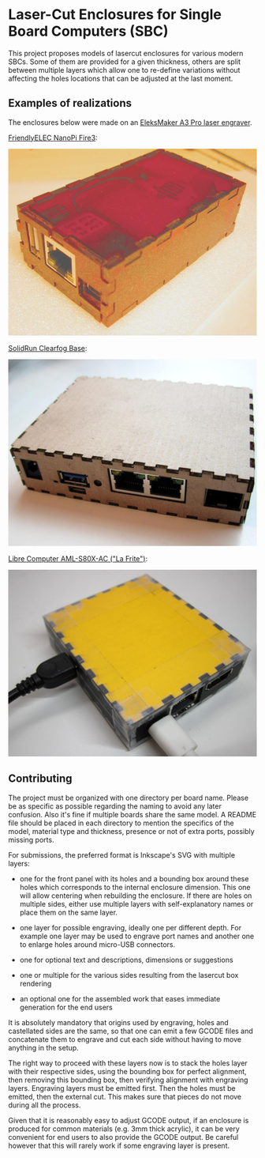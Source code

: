 # Laser-Cut Enclosures for Single Board Computers (SBC)

This project proposes models of lasercut enclosures for various modern SBCs.
Some of them are provided for a given thickness, others are split between
multiple layers which allow one to re-define variations without affecting
the holes locations that can be adjusted at the last moment.

## Examples of realizations

The enclosures below were made on an [EleksMaker A3 Pro laser engraver](https://wtarreau.blogspot.com/2019/09/my-first-experiments-with-eleksmaker-a3.html).

[FriendlyELEC NanoPi Fire3](https://www.friendlyarm.com/index.php?route=product/product&path=69&product_id=206):

![FriendlyELEC NanoPi-Fire3](nanopi-fire3/assembled.jpg?raw=true)

[SolidRun Clearfog Base](https://www.solid-run.com/marvell-armada-family/clearfog/):

![SolidRun Clearfog-Base](clearfog-base/assembled.jpg?raw=true)

[Libre Computer AML-S80X-AC ("La Frite")](https://libre.computer/products/boards/aml-s805x-ac/):

![Libre Computer AML-S805X-AC - La Frite](aml-s805x-ac/plugged.jpg?raw=true)

## Contributing

The project must be organized with one directory per board name. Please
be as specific as possible regarding the naming to avoid any later
confusion. Also it's fine if multiple boards share the same model. A
README file should be placed in each directory to mention the specifics
of the model, material type and thickness, presence or not of extra ports,
possibly missing ports.

For submissions, the preferred format is Inkscape's SVG with multiple
layers:
  - one for the front panel with its holes and a bounding box around these
    holes which corresponds to the internal enclosure dimension. This one
    will allow centering when rebuilding the enclosure. If there are holes
    on multiple sides, either use multiple layers with self-explanatory
    names or place them on the same layer.

  - one layer for possible engraving, ideally one per different depth. For
    example one layer may be used to engrave port names and another one to
    enlarge holes around micro-USB connectors.

  - one for optional text and descriptions, dimensions or suggestions

  - one or multiple for the various sides resulting from the lasercut box
    rendering

  - an optional one for the assembled work that eases immediate generation
    for the end users

It is absolutely mandatory that origins used by engraving, holes and
castellated sides are the same, so that one can emit a few GCODE files
and concatenate them to engrave and cut each side without having to move
anything in the setup.

The right way to proceed with these layers now is to stack the holes layer
with their respective sides, using the bounding box for perfect alignment,
then removing this bounding box, then verifying alignment with engraving
layers. Engraving layers must be emitted first. Then the holes must be
emitted, then the external cut. This makes sure that pieces do not move
during all the process.

Given that it is reasonably easy to adjust GCODE output, if an enclosure
is produced for common materials (e.g. 3mm thick acrylic), it can be very
convenient for end users to also provide the GCODE output. Be careful
however that this will rarely work if some engraving layer is present.
